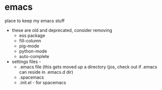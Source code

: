 emacs
=====

place to keep my emacs stuff

* these are old and deprecated, consider removing
  * ess package
  * fill-column
  * pig-mode
  * python-mode
  * auto-complete
* settings files -
  * .emacs file (this gets moved up a directory 
     (jos, check out if .emacs can reside in .emacs.d dir)
  * .spacemacs 
  * .init.el - for spacemacs
